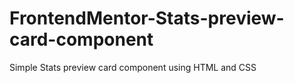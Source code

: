 # FrontendMentor-Stats-preview-card-component
Simple Stats preview card component using HTML and CSS
